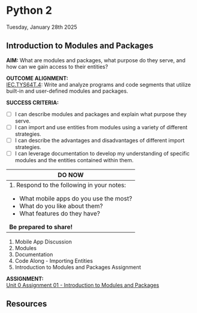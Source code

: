 # Python 2
Tuesday, January 28th 2025

## Introduction to Modules and Packages

**AIM:** What are modules and packages, what purpose do they serve, and how can we gain access to their entities?

**OUTCOME ALIGNMENT:**
<br><ins>IEC.TYS64T.4</ins>: Write and analyze programs and code segments that utilize built-in and user-defined modules and packages.

**SUCCESS CRITERIA:**
- [ ] I can describe modules and packages and explain what purpose they serve.
- [ ] I can import and use entities from modules using a variety of different strategies.
- [ ] I can describe the advantages and disadvantages of different import strategies.
- [ ] I can leverage documentation to develop my understanding of specific modules and the entities contained within them.

|DO NOW|
|---|
|1. Respond to the following in your notes:<br><ul><li>What mobile apps do you use the most?</li><li>What do you like about them?</li><li>What features do they have?</li></ul>**Be prepared to share!**|

1. Mobile App Discussion
2. Modules
3. Documentation
4. Code Along - Importing Entities
5. Introduction to Modules and Packages Assignment

**ASSIGNMENT:** 
<br>[Unit 0 Assignment 01 - Introduction to Modules and Packages](https://github.com/MrJSwotinsky/Python_2_Spring_2025/blob/main/Unit_0_Modules_and_Packages/Assignments/01_Introduction_to_Modules_and_Packages.md)

## Resources
